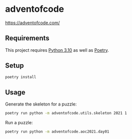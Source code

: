 # adventofcode
https://adventofcode.com/

## Requirements
This project requires [Python 3.10](https://docs.python.org/3/whatsnew/3.10.html) as well as [Poetry](https://python-poetry.org/).

## Setup
```bash
poetry install
```

## Usage
Generate the skeleton for a puzzle:
```bash
poetry run python -m adventofcode.utils.skeleton 2021 1
```

Run a puzzle:
```bash
poetry run python -m adventofcode.aoc2021.day01
```